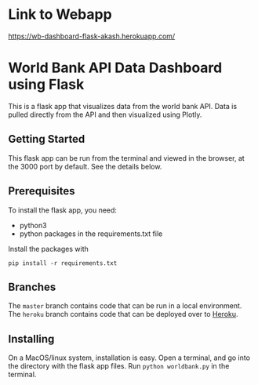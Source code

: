 # Link to Webapp 

https://wb-dashboard-flask-akash.herokuapp.com/

# World Bank API Data Dashboard using Flask

This is a flask app that visualizes data from the world bank API. 
Data is pulled directly from the API and then visualized using Plotly.

## Getting Started 

This flask app can be run from the terminal and viewed in the browser, at the 3000 port by default.
See the details below.

## Prerequisites

To install the flask app, you need:
- python3
- python packages in the requirements.txt file

 Install the packages with
``` 
pip install -r requirements.txt
```

## Branches

The `master` branch contains code that can be run in a local environment. 
The `heroku` branch contains code that can be deployed over to [Heroku](https://www.heroku.com/).

## Installing

On a MacOS/linux system, installation is easy. Open a terminal, and 
go into the directory with the flask app files. Run `python worldbank.py` in the terminal.